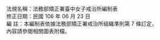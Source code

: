 法規名稱：法務部矯正署臺中女子戒治所編制表  
修正日期：民國 106 年 06 月 23 日  
編 註：本編制表依據法務部矯正署戒治所組織準則第 7 條訂定，  
內容請參閱相關圖表附檔。  



